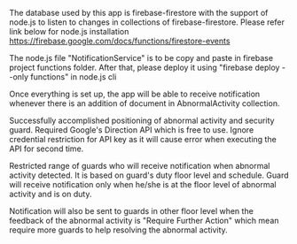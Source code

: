 The database used by this app is firebase-firestore with the support of node.js to listen to changes in collections of firebase-firestore. Please refer link below for node.js installation
https://firebase.google.com/docs/functions/firestore-events

The node.js file "NotificationService" is to be copy and paste in firebase project functions folder.
After that, please deploy it using "firebase deploy --only functions" in node.js cli

Once everything is set up, the app will be able to receive notification whenever there is an addition of document in AbnormalActivity collection.

Successfully accomplished positioning of abnormal activity and security guard. Required Google's Direction API which is free to use. Ignore credential restriction for API key as it will cause error when executing the API for second time.

Restricted range of guards who will receive notification when abnormal activity detected. It is based on guard's duty floor level and schedule. Guard will receive notification only when he/she is at the floor level of abnormal activity and is on duty. 

Notification will also be sent to guards in other floor level when the feedback of the abnormal activity is "Require Further Action" which mean require more guards to help resolving the abnormal activity.
